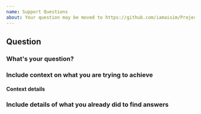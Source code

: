 ```yaml
---
name: Support Questions
about: Your question may be moved to https://github.com/iamaisim/ProjectAirSim/discussions.
---
```

<!-- ⚠️⚠️ Do Not Delete This! question_template ⚠️⚠️ -->
<!-- Please read our Rules of Conduct: https://opensource.microsoft.com/codeofconduct/ -->
<!-- Please search existing issues to avoid creating duplicates. -->
<!-- Add clear and concise title -->

## Question
### What's your question?
<!--  Describe your question in detail. -->

### Include context on what you are trying to achieve
<!-- If any section does not apply, replace its contents with "N/A". -->

#### Context details
<!-- Add OS, AirSim version, Python version, Unreal version if applicable -->
<!-- If not the default, include the settings.json file you are using -->
<!-- If it's too large, you can create a [gist](https://gist.github.com/) and past the link here.  -->

### Include details of what you already did to find answers
